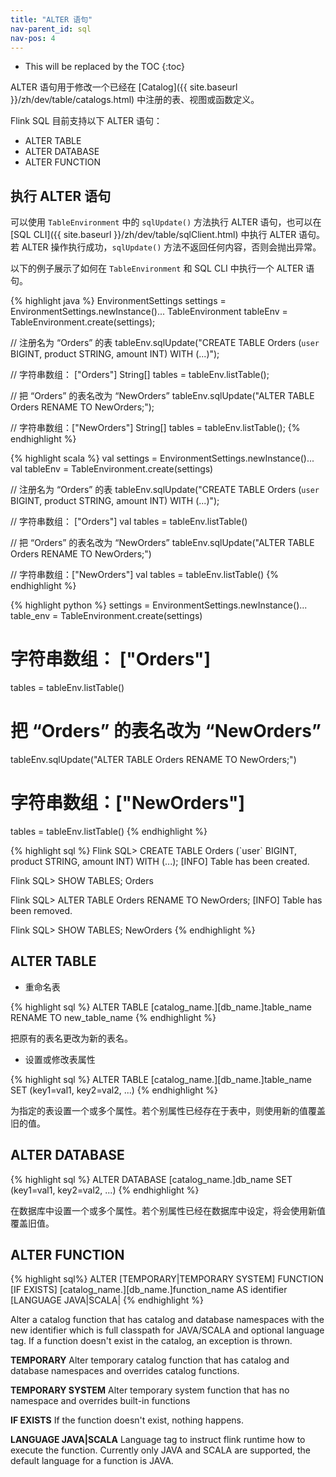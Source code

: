 ```yaml
---
title: "ALTER 语句"
nav-parent_id: sql
nav-pos: 4
---
```

<!--
Licensed to the Apache Software Foundation (ASF) under one
or more contributor license agreements.  See the NOTICE file
distributed with this work for additional information
regarding copyright ownership.  The ASF licenses this file
to you under the Apache License, Version 2.0 (the
"License"); you may not use this file except in compliance
with the License.  You may obtain a copy of the License at

  http://www.apache.org/licenses/LICENSE-2.0

Unless required by applicable law or agreed to in writing,
software distributed under the License is distributed on an
"AS IS" BASIS, WITHOUT WARRANTIES OR CONDITIONS OF ANY
KIND, either express or implied.  See the License for the
specific language governing permissions and limitations
under the License.
-->

* This will be replaced by the TOC
{:toc}

ALTER 语句用于修改一个已经在 [Catalog]({{ site.baseurl }}/zh/dev/table/catalogs.html) 中注册的表、视图或函数定义。

Flink SQL 目前支持以下 ALTER 语句：

- ALTER TABLE
- ALTER DATABASE
- ALTER FUNCTION

## 执行 ALTER 语句

可以使用 `TableEnvironment` 中的 `sqlUpdate()` 方法执行 ALTER 语句，也可以在 [SQL CLI]({{ site.baseurl }}/zh/dev/table/sqlClient.html) 中执行 ALTER 语句。 若 ALTER 操作执行成功，`sqlUpdate()` 方法不返回任何内容，否则会抛出异常。

以下的例子展示了如何在 `TableEnvironment` 和  SQL CLI 中执行一个 ALTER 语句。

<div class="codetabs" markdown="1">
<div data-lang="java" markdown="1">
{% highlight java %}
EnvironmentSettings settings = EnvironmentSettings.newInstance()...
TableEnvironment tableEnv = TableEnvironment.create(settings);

// 注册名为 “Orders” 的表
tableEnv.sqlUpdate("CREATE TABLE Orders (`user` BIGINT, product STRING, amount INT) WITH (...)");

// 字符串数组： ["Orders"]
String[] tables = tableEnv.listTable();

// 把 “Orders” 的表名改为 “NewOrders”
tableEnv.sqlUpdate("ALTER TABLE Orders RENAME TO NewOrders;");

// 字符串数组：["NewOrders"]
String[] tables = tableEnv.listTable();
{% endhighlight %}
</div>

<div data-lang="scala" markdown="1">
{% highlight scala %}
val settings = EnvironmentSettings.newInstance()...
val tableEnv = TableEnvironment.create(settings)

// 注册名为 “Orders” 的表
tableEnv.sqlUpdate("CREATE TABLE Orders (`user` BIGINT, product STRING, amount INT) WITH (...)");

// 字符串数组： ["Orders"]
val tables = tableEnv.listTable()

// 把 “Orders” 的表名改为 “NewOrders”
tableEnv.sqlUpdate("ALTER TABLE Orders RENAME TO NewOrders;")

// 字符串数组：["NewOrders"]
val tables = tableEnv.listTable()
{% endhighlight %}
</div>

<div data-lang="python" markdown="1">
{% highlight python %}
settings = EnvironmentSettings.newInstance()...
table_env = TableEnvironment.create(settings)

# 字符串数组： ["Orders"]
tables = tableEnv.listTable()

# 把 “Orders” 的表名改为 “NewOrders”
tableEnv.sqlUpdate("ALTER TABLE Orders RENAME TO NewOrders;")

# 字符串数组：["NewOrders"]
tables = tableEnv.listTable()
{% endhighlight %}
</div>

<div data-lang="SQL CLI" markdown="1">
{% highlight sql %}
Flink SQL> CREATE TABLE Orders (`user` BIGINT, product STRING, amount INT) WITH (...);
[INFO] Table has been created.

Flink SQL> SHOW TABLES;
Orders

Flink SQL> ALTER TABLE Orders RENAME TO NewOrders;
[INFO] Table has been removed.

Flink SQL> SHOW TABLES;
NewOrders
{% endhighlight %}
</div>
</div>

## ALTER TABLE

* 重命名表

{% highlight sql %}
ALTER TABLE [catalog_name.][db_name.]table_name RENAME TO new_table_name
{% endhighlight %}

把原有的表名更改为新的表名。

* 设置或修改表属性

{% highlight sql %}
ALTER TABLE [catalog_name.][db_name.]table_name SET (key1=val1, key2=val2, ...)
{% endhighlight %}

为指定的表设置一个或多个属性。若个别属性已经存在于表中，则使用新的值覆盖旧的值。

## ALTER DATABASE

{% highlight sql %}
ALTER DATABASE [catalog_name.]db_name SET (key1=val1, key2=val2, ...)
{% endhighlight %}

在数据库中设置一个或多个属性。若个别属性已经在数据库中设定，将会使用新值覆盖旧值。

## ALTER FUNCTION

{% highlight sql%}
ALTER [TEMPORARY|TEMPORARY SYSTEM] FUNCTION 
  [IF EXISTS] [catalog_name.][db_name.]function_name 
  AS identifier [LANGUAGE JAVA|SCALA|
{% endhighlight %}

Alter a catalog function that has catalog and database namespaces with the new identifier which is full classpath for JAVA/SCALA and optional language tag. If a function doesn't exist in the catalog, an exception is thrown.

**TEMPORARY**
Alter temporary catalog function that has catalog and database namespaces and overrides catalog functions.

**TEMPORARY SYSTEM**
Alter temporary system function that has no namespace and overrides built-in functions

**IF EXISTS**
If the function doesn't exist, nothing happens.

**LANGUAGE JAVA|SCALA**
Language tag to instruct flink runtime how to execute the function. Currently only JAVA and SCALA are supported, the default language for a function is JAVA.
